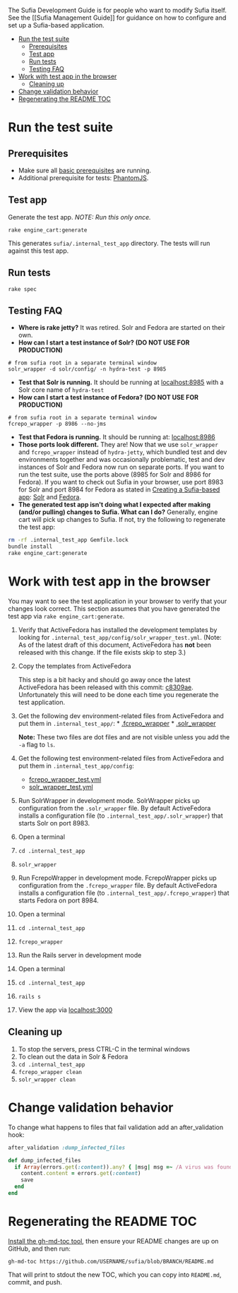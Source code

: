 The Sufia Development Guide is for people who want to modify Sufia itself. See the [[Sufia Management Guide]] for guidance on how to configure and set up a Sufia-based application.

* [Run the test suite](#run-the-test-suite)
  * [Prerequisites](#prerequisites)
  * [Test app](#test-app)
  * [Run tests](#run-tests)
  * [Testing FAQ](#testing-faq)
* [Work with test app in the browser](#work-with-test-app-in-the-browser)
  * [Cleaning up](#cleaning-up)
* [Change validation behavior](#change-validation-behavior)
* [Regenerating the README TOC](#regenerating-the-readme-toc)

# Run the test suite

## Prerequisites
* Make sure all [basic prerequisites](#prerequisites) are running.
* Additional prerequisite for tests: [PhantomJS](http://phantomjs.org/).

## Test app
Generate the test app.  *NOTE: Run this only once.*
```
rake engine_cart:generate
```

This generates `sufia/.internal_test_app` directory.  The tests will run against this test app.

## Run tests
```
rake spec
```

## Testing FAQ
* **Where is rake jetty?**  It was retired.  Solr and Fedora are started on their own.
* **How can I start a test instance of Solr? (DO NOT USE FOR PRODUCTION)**
```
# from sufia root in a separate terminal window
solr_wrapper -d solr/config/ -n hydra-test -p 8985
```
* **Test that Solr is running.** It should be running at [localhost:8985](http://localhost:8985/) with a Solr core name of `hydra-test`
* **How can I start a test instance of Fedora? (DO NOT USE FOR PRODUCTION)**
```
# from sufia root in a separate terminal window
fcrepo_wrapper -p 8986 --no-jms
```
* **Test that Fedora is running.** It should be running at: [localhost:8986](http://localhost:8986/)
* **Those ports look different.** They are! Now that we use `solr_wrapper` and `fcrepo_wrapper` instead of `hydra-jetty`, which bundled test and dev environments together and was occasionally problematic, test and dev instances of Solr and Fedora now run on separate ports. If you want to run the test suite, use the ports above (8985 for Solr and 8986 for Fedora). If you want to check out Sufia in your browser, use port 8983 for Solr and port 8984 for Fedora as stated in  [Creating a Sufia-based app](https://github.com/projecthydra/sufia#creating-a-sufia-based-app): [Solr](https://github.com/projecthydra/sufia#start-solr) and [Fedora](https://github.com/projecthydra/sufia#start-fcrepo).
* **The generated test app isn't doing what I expected after making (and/or pulling) changes to Sufia.  What can I do?**  Generally, engine cart will pick up changes to Sufia.  If not, try the following to regenerate the test app:
```bash
rm -rf .internal_test_app Gemfile.lock
bundle install
rake engine_cart:generate
```

# Work with test app in the browser

You may want to see the test application in your browser to verify that your changes look correct.  This section assumes that you have generated the test app via `rake engine_cart:generate`.

1. Verify that ActiveFedora has installed the development templates by looking for `.internal_test_app/config/solr_wrapper_test.yml`. (Note: As of the latest draft of this document, ActiveFedora has **not** been released with this change.  If the file exists skip to step 3.)
1. Copy the templates from ActiveFedora

   This step is a bit hacky and should go away once the latest ActiveFedora has been released with this commit: [c8309ae](https://github.com/projecthydra/active_fedora/commit/c8309aecd4672d719271cd98c103f017f25191a1). Unfortunately this will need to be done each time you regenerate the test application. 

  1. Get the following dev environment-related files from ActiveFedora and put them in `.internal_test_app/`:
    * [.fcrepo_wrapper](https://github.com/projecthydra/active_fedora/blob/master/lib/generators/active_fedora/config/fedora/templates/.fcrepo_wrapper)
    * [.solr_wrapper](https://github.com/projecthydra/active_fedora/blob/master/lib/generators/active_fedora/config/solr/templates/.solr_wrapper)
   
     **Note:** These two files are dot files and are not visible unless you add the `-a` flag to `ls`.

  1. Get the following test environment-related files from ActiveFedora and put them in `.internal_test_app/config`:
     * [fcrepo_wrapper_test.yml](https://github.com/projecthydra/active_fedora/blob/master/lib/generators/active_fedora/config/fedora/templates/fcrepo_wrapper_test.yml)
     * [solr_wrapper_test.yml](https://github.com/projecthydra/active_fedora/blob/master/lib/generators/active_fedora/config/solr/templates/solr_wrapper_test.yml)

1. Run SolrWrapper in development mode. SolrWrapper picks up configuration from the `.solr_wrapper` file. By default ActiveFedora installs a configuration file (to `.internal_test_app/.solr_wrapper`) that starts Solr on port 8983.
  1. Open a terminal
  1. `cd .internal_test_app`
  1. `solr_wrapper`

1. Run FcrepoWrapper in development mode. FcrepoWrapper picks up configuration from the `.fcrepo_wrapper` file. By default ActiveFedora installs a configuration file (to `.internal_test_app/.fcrepo_wrapper`) that starts Fedora on port 8984.
  1. Open a terminal
  1. `cd .internal_test_app`
  1. `fcrepo_wrapper`

1. Run the Rails server in development mode
  1. Open a terminal
  1. `cd .internal_test_app`
  1. `rails s`

1. View the app via [localhost:3000](http://localhost:3000)

## Cleaning up

1. To stop the servers, press CTRL-C in the terminal windows
1. To clean out the data in Solr & Fedora
  1. `cd .internal_test_app`
  1. `fcrepo_wrapper clean`
  1. `solr_wrapper clean`

# Change validation behavior

To change what happens to files that fail validation add an after_validation hook:
```ruby
after_validation :dump_infected_files

def dump_infected_files
  if Array(errors.get(:content)).any? { |msg| msg =~ /A virus was found/ }
    content.content = errors.get(:content)
    save
  end
end
```

# Regenerating the README TOC

[Install the gh-md-toc tool](https://github.com/ekalinin/github-markdown-toc/blob/master/README.md#installation), then ensure your README changes are up on GitHub, and then run:

`gh-md-toc https://github.com/USERNAME/sufia/blob/BRANCH/README.md`

That will print to stdout the new TOC, which you can copy into `README.md`, commit, and push.
